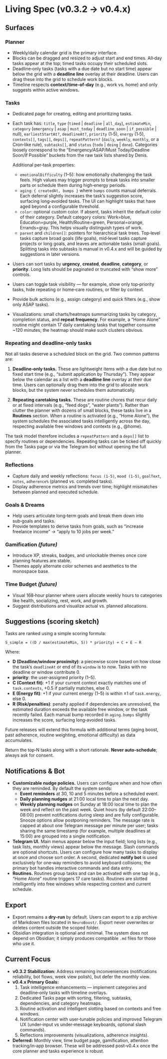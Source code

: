 # Living Spec (v0.3.2 → v0.4.x)

## Surfaces

### Planner
- Weekly/daily calendar grid is the primary interface. 
- Blocks can be dragged and resized to adjust start and end times. All‑day tasks appear at the top; timed tasks occupy their scheduled slots. 
- Deadline‑only tasks (tasks with a due date but no start time) appear below the grid with a **deadline line** overlay at their deadline. Users can drag these into the grid to schedule work blocks.
- Timeline respects **context/time‑of‑day** (e.g., work vs. home) and only suggests within active windows.

### Tasks
- Dedicated page for creating, editing and prioritizing tasks. 
- Each task has: `title`, `type` (`timed` | `deadline` | `all_day`), `estimateMin`, `category` (`emergency` | `asap` | `must_today` | `deadline_soon` | `if_possible` | null), `earliestStartAt?`, `deadlineAt?`, `priority` (1‑5), `energy` (1‑5), `contexts[]`, `tags[]`, `deps[]`, `repeatPattern?` (`daily`, `weekly`, `monthly`, or a Cron‑like rule), `subtasks[]`, and `status` (`todo` | `doing` | `done`).  Categories loosely correspond to the “Emergency/ASAP/Must Today/Deadline Soon/If Possible” buckets from the raw task lists shared by Denis.

  Additional per‑task properties:
  - `emotionalDifficulty` (1–5): how emotionally challenging the task feels.  High values may trigger prompts to break tasks into smaller parts or schedule them during high‑energy periods.
  - `aging`: `{ createdAt, bumps }` where `bumps` counts manual deferrals.  Each deferral slightly increases the task’s suggestion score, surfacing long‑avoided tasks.  The UI can highlight tasks that have aged beyond a configurable threshold.
  - `color`: optional custom color.  If absent, tasks inherit the default color of their category.  Default category colors: Work=blue, Education=purple, Health/Routine=green, Personal=orange, Errands=gray.  This helps visually distinguish types of work.
  - `parent` and `children[]`: pointers for hierarchical task trees.  Top‑level tasks capture broad goals (life goals), mid‑level tasks capture projects or long goals, and leaves are actionable tasks (small goals).  Splitting tasks into subtasks is manual in v0.4.x and will be guided by suggestions in later versions.
- Users can sort tasks by **urgency**, **created**, **deadline**, **category**, or **priority**.  Long lists should be paginated or truncated with “show more” controls.
- Users can toggle task visibility — for example, show only top‑priority tasks, hide repeating or home‑care routines, or filter by context.
- Provide bulk actions (e.g., assign category) and quick filters (e.g., show only ASAP tasks). 
- Visualizations: small charts/heatmaps summarizing tasks by category, completion status, and **repeat frequency**.  For example, a “Home Alone” routine might contain 17 daily caretaking tasks that together consume ~120 minutes; the heatmap should make such clusters obvious.

### Repeating and deadline‑only tasks

Not all tasks deserve a scheduled block on the grid.  Two common patterns are:

1. **Deadline‑only tasks.**  These are lightweight items with a due date but no fixed start time (e.g., “submit application by Thursday”).  They appear below the calendar as a list with a **deadline line** overlay at their due time.  Users can optionally drag them into the grid to allocate work blocks, but the system never schedules them automatically.

2. **Repeating caretaking tasks.**  These are routine chores that recur daily or at fixed intervals (e.g., “feed dogs”, “water plants”).  Rather than clutter the planner with dozens of small blocks, these tasks live in a **Routines** section.  When a routine is activated (e.g., “Home Alone”), the system schedules the associated tasks intelligently across the day, respecting available free windows and contexts (e.g., @home).

The task model therefore includes a `repeatPattern` and a `deps[]` list to specify routines or dependencies.  Repeating tasks can be ticked off quickly from the Tasks page or via the Telegram bot without opening the full planner.

### Reflections
- Capture daily and weekly reflections: `focus (1‑5)`, `mood (1‑5)`, `goalText`, `notes`, `adherence%` (planned vs. completed tasks). 
- Display adherence metrics and trends over time; highlight mismatches between planned and executed schedule.

### Goals & Dreams
- Help users articulate long‑term goals and break them down into sub‑goals and tasks. 
- Provide templates to derive tasks from goals, such as “increase freelance income” → “apply to 10 jobs per week.”

### Gamification *(future)*
- Introduce XP, streaks, badges, and unlockable themes once core planning features are stable. 
- Themes apply alternate color schemes and aesthetics to the monospace base.

### Time Budget *(future)*
- Visual 168‑hour planner where users allocate weekly hours to categories like health, socializing, rest, work, and growth. 
- Suggest distributions and visualize actual vs. planned allocations.

## Suggestions (scoring sketch)

Tasks are ranked using a simple scoring formula:

`S_simple = ((D / max(estimateMin, 5)) * priority) + C + E − R`

Where:

- **D (Deadline/window proximity)**: a piecewise score based on how close the task’s `deadlineAt` or end of its `window` is to now.  Tasks with no deadline or window contribute 0.
- **priority**: the user‑assigned priority (1–5).
- **C (Context fit)**: +1 if your current context exactly matches one of `task.contexts`, +0.5 if partially matches, else 0.
- **E (Energy fit)**: +1 if your current energy (1–5) is within ±1 of `task.energy`, else 0.
- **R (Risk/penalties)**: penalty applied if dependencies are unresolved, the estimated duration exceeds the available free window, or the task recently failed.  Each manual bump recorded in `aging.bumps` slightly increases the score, surfacing long‑avoided tasks.

Future releases will extend this formula with additional terms (aging boost, past adherence, routine weighting, emotional difficulty) as data accumulates.

Return the top‑N tasks along with a short rationale.  **Never auto‑schedule**; always ask for consent.

## Notifications & Bot

- **Customizable nudge policies.** Users can configure when and how often they are reminded.  By default the system sends:
    - **Event reminders** at 30, 10 and 5 minutes before a scheduled event.
    - **Daily planning nudges** at 21:00 local time to plan the next day.
    - **Weekly planning nudges** on Sunday at 18:00 local time to plan the week and reflect on the past week.
    Quiet hours (by default 22:00–08:00) prevent notifications during sleep and are fully configurable.  Snooze options allow postponing reminders.  The message rate is capped at about one Telegram message per minute per user; tasks sharing the same timestamp (for example, multiple deadlines at 15:00) are grouped into a single notification.
- **Telegram UI.** Main menus appear below the input field; long lists (e.g., task lists, monthly views) appear below the message.  Slash commands are optional shortcuts.  Users can configure how many tasks to display at once and choose sort order.  A second, dedicated **notify bot** is used exclusively for one‑way reminders to avoid keyboard collisions; the primary bot handles interactive commands and data entry.
- **Routines.** Routines group tasks and can be activated with one tap (e.g., “Home Alone” routine triggers 17 care tasks). Routines are slotted intelligently into free windows while respecting context and current schedule.

## Export

- Export remains a **dry‑run** by default. Users can export to a zip archive of Markdown files located in `NeuroBoost/`. Export never overwrites or deletes content outside the scoped folder.
- Obsidian integration is optional and minimal. The system does not depend on Obsidian; it simply produces compatible `.md` files for those who use it.

## Current Focus

- **v0.3.2 Stabilization:** Address remaining inconveniences (notifications reliability, bot flows, week view polish), but defer the monthly view. 
- **v0.4.x Primary Goals:**
  1. Task intelligence enhancements — implement categories and deadline‑only tasks with timeline overlays.  
  2. Dedicated Tasks page with sorting, filtering, subtasks, dependencies, and category heatmaps.  
  3. Routine activation and intelligent slotting based on contexts and free windows.  
  4. Notification center with user‑tunable policies and improved Telegram UX (under‑input vs under‑message keyboards, optional slash commands).  
  5. Reflections improvements (visualizations, adherence insights).
- **Deferred:** Monthly view, time budget page, gamification, attention tracking/in‑app browser. These will be addressed post‑v0.4.x once the core planner and tasks experience is robust.

